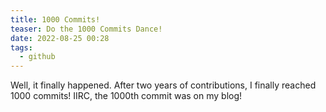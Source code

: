 ```yaml
---
title: 1000 Commits!
teaser: Do the 1000 Commits Dance!
date: 2022-08-25 00:28
tags:
  - github
---
```

Well, it finally happened. After two years of contributions, I finally reached 1000 commits! IIRC, the 1000th commit was on my blog!
